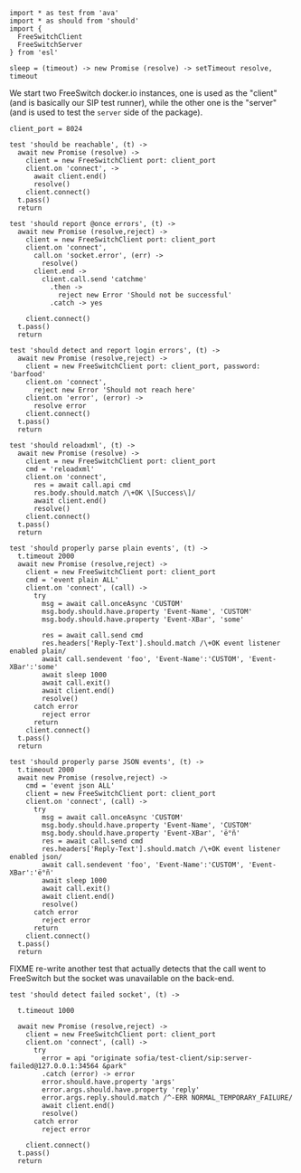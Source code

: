     import * as test from 'ava'
    import * as should from 'should'
    import {
      FreeSwitchClient
      FreeSwitchServer
    } from 'esl'

    sleep = (timeout) -> new Promise (resolve) -> setTimeout resolve, timeout

We start two FreeSwitch docker.io instances, one is used as the "client" (and is basically our SIP test runner), while the other one is the "server" (and is used to test the `server` side of the package).

    client_port = 8024

    test 'should be reachable', (t) ->
      await new Promise (resolve) ->
        client = new FreeSwitchClient port: client_port
        client.on 'connect', ->
          await client.end()
          resolve()
        client.connect()
      t.pass()
      return

    test 'should report @once errors', (t) ->
      await new Promise (resolve,reject) ->
        client = new FreeSwitchClient port: client_port
        client.on 'connect',
          call.on 'socket.error', (err) ->
            resolve()
          client.end ->
            client.call.send 'catchme'
              .then ->
                reject new Error 'Should not be successful'
              .catch -> yes

        client.connect()
      t.pass()
      return

    test 'should detect and report login errors', (t) ->
      await new Promise (resolve,reject) ->
        client = new FreeSwitchClient port: client_port, password: 'barfood'
        client.on 'connect',
          reject new Error 'Should not reach here'
        client.on 'error', (error) ->
          resolve error
        client.connect()
      t.pass()
      return

    test 'should reloadxml', (t) ->
      await new Promise (resolve) ->
        client = new FreeSwitchClient port: client_port
        cmd = 'reloadxml'
        client.on 'connect',
          res = await call.api cmd
          res.body.should.match /\+OK \[Success\]/
          await client.end()
          resolve()
        client.connect()
      t.pass()
      return

    test 'should properly parse plain events', (t) ->
      t.timeout 2000
      await new Promise (resolve,reject) ->
        client = new FreeSwitchClient port: client_port
        cmd = 'event plain ALL'
        client.on 'connect', (call) ->
          try
            msg = await call.onceAsync 'CUSTOM'
            msg.body.should.have.property 'Event-Name', 'CUSTOM'
            msg.body.should.have.property 'Event-XBar', 'some'

            res = await call.send cmd
            res.headers['Reply-Text'].should.match /\+OK event listener enabled plain/
            await call.sendevent 'foo', 'Event-Name':'CUSTOM', 'Event-XBar':'some'
            await sleep 1000
            await call.exit()
            await client.end()
            resolve()
          catch error
            reject error
          return
        client.connect()
      t.pass()
      return

    test 'should properly parse JSON events', (t) ->
      t.timeout 2000
      await new Promise (resolve,reject) ->
        cmd = 'event json ALL'
        client = new FreeSwitchClient port: client_port
        client.on 'connect', (call) ->
          try
            msg = await call.onceAsync 'CUSTOM'
            msg.body.should.have.property 'Event-Name', 'CUSTOM'
            msg.body.should.have.property 'Event-XBar', 'ë°ñ'
            res = await call.send cmd
            res.headers['Reply-Text'].should.match /\+OK event listener enabled json/
            await call.sendevent 'foo', 'Event-Name':'CUSTOM', 'Event-XBar':'ë°ñ'
            await sleep 1000
            await call.exit()
            await client.end()
            resolve()
          catch error
            reject error
          return
        client.connect()
      t.pass()
      return

FIXME re-write another test that actually detects that the call went to FreeSwitch but the socket was unavailable on the back-end.

    test 'should detect failed socket', (t) ->

      t.timeout 1000

      await new Promise (resolve,reject) ->
        client = new FreeSwitchClient port: client_port
        client.on 'connect', (call) ->
          try
            error = api "originate sofia/test-client/sip:server-failed@127.0.0.1:34564 &park"
            .catch (error) -> error
            error.should.have.property 'args'
            error.args.should.have.property 'reply'
            error.args.reply.should.match /^-ERR NORMAL_TEMPORARY_FAILURE/
            await client.end()
            resolve()
          catch error
            reject error

        client.connect()
      t.pass()
      return
